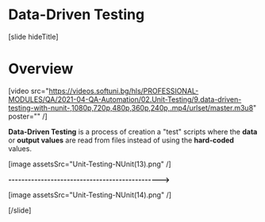 # Data-Driven Testing

[slide hideTitle]

# Overview

[video src="https://videos.softuni.bg/hls/PROFESSIONAL-MODULES/QA/2021-04-QA-Automation/02.Unit-Testing/9.data-driven-testing-with-nunit-,1080p,720p,480p,360p,240p,.mp4/urlset/master.m3u8" poster="" /]

**Data-Driven Testing** is a process of creation a "test" scripts where the **data** or **output values** are read from files instead of using the **hard-coded** values.

[image assetsSrc="Unit-Testing-NUnit(13).png" /]

**----------------------------------------------->**

[image assetsSrc="Unit-Testing-NUnit(14).png" /]


[/slide]